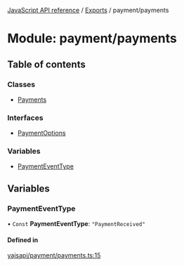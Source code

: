 [JavaScript API reference](../README) / [Exports](../modules) / payment/payments

# Module: payment/payments

## Table of contents

### Classes

- [Payments](../classes/payment_payments.Payments)

### Interfaces

- [PaymentOptions](../interfaces/payment_payments.PaymentOptions)

### Variables

- [PaymentEventType](payment_payments#paymenteventtype)

## Variables

### PaymentEventType

• `Const` **PaymentEventType**: ``"PaymentReceived"``

#### Defined in

[yajsapi/payment/payments.ts:15](https://github.com/golemfactory/yajsapi/blob/d7422f1/yajsapi/payment/payments.ts#L15)
